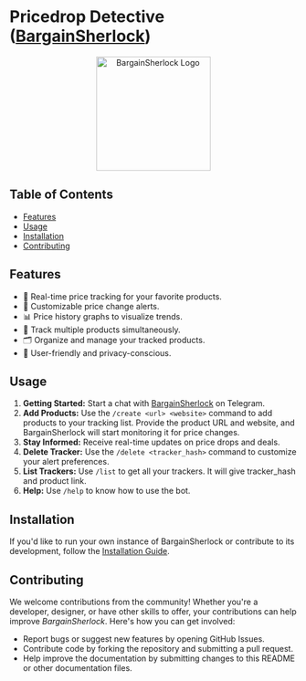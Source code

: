 # Pricedrop Detective ([BargainSherlock](https://t.me/MVQ1priceBot))

<p align="center">
  <img src="https://github.com/mohanvaddi/pricedrop-detective/assets/58596948/201cdfa3-a263-4c0e-8afb-25e7499b935f" alt="BargainSherlock Logo" width="200">
</p>

## Table of Contents

- [Features](#features)
- [Usage](#usage)
- [Installation](#installation)
- [Contributing](#contributing)

## Features

- 🚀 Real-time price tracking for your favorite products.
- 🔔 Customizable price change alerts.
- 📊 Price history graphs to visualize trends.
- 💼 Track multiple products simultaneously.
- 🗂️ Organize and manage your tracked products.
- 🌟 User-friendly and privacy-conscious.

## Usage

1. **Getting Started:** Start a chat with [BargainSherlock](https://t.me/MVQ1priceBot) on Telegram.
2. **Add Products:** Use the `/create <url> <website>` command to add products to your tracking list. Provide the product URL and website, and BargainSherlock will start monitoring it for price changes.
3. **Stay Informed:** Receive real-time updates on price drops and deals.
4. **Delete Tracker:** Use the `/delete <tracker_hash>` command to customize your alert preferences.
5. **List Trackers:** Use `/list` to get all your trackers. It will give tracker_hash and product link.
6. **Help:** Use `/help` to know how to use the bot.

## Installation

If you'd like to run your own instance of BargainSherlock or contribute to its development, follow the [Installation Guide](docs/installation.md).

## Contributing

We welcome contributions from the community! Whether you're a developer, designer, or have other skills to offer, your contributions can help improve _BargainSherlock_.
Here's how you can get involved:

- Report bugs or suggest new features by opening GitHub Issues.
- Contribute code by forking the repository and submitting a pull request.
- Help improve the documentation by submitting changes to this README or other documentation files.
